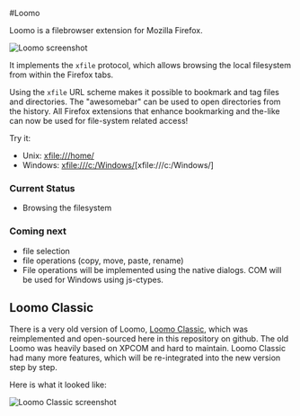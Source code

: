 #Loomo

Loomo is a filebrowser extension for Mozilla Firefox.

![Loomo screenshot](https://raw.github.com/wiki/FunkMonkey/Loomo/images/loomo.jpg)

It implements the `xfile` protocol, which allows browsing the local filesystem from within the Firefox tabs. 

Using the `xfile` URL scheme makes it possible to bookmark and tag files and directories. The "awesomebar" can be used to open directories from the history. All Firefox extensions that enhance bookmarking and the-like can now be used for file-system related access!

Try it: 

* Unix: <a href="xfile:///home/" >xfile:///home/</a>
* Windows: <a href="xfile:///c:/Windows/" >xfile:///c:/Windows/</a>[xfile:///c:/Windows/]

### Current Status

* Browsing the filesystem

### Coming next

* file selection
* file operations (copy, move, paste, rename)
 * File operations will be implemented using the native dialogs. COM will be used for Windows using js-ctypes.

## Loomo Classic

There is a very old version of Loomo, [Loomo Classic](Loomo/wiki/Loomo-Classic), which was reimplemented and open-sourced here in this repository on github. The old Loomo was heavily based on XPCOM and hard to maintain. Loomo Classic had many more features, which will be re-integrated into the new version step by step.

Here is what it looked like:

![Loomo Classic screenshot](https://raw.github.com/wiki/FunkMonkey/Loomo/images/loomo_classic.jpg)
